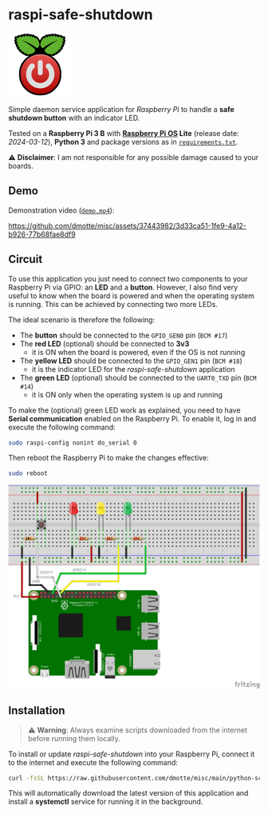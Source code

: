 # raspi-safe-shutdown

![icon](icon-128.png)

Simple daemon service application for _Raspberry Pi_ to handle a **safe shutdown button** with an indicator LED.

Tested on a **Raspberry Pi 3 B** with **[Raspberry Pi OS](https://www.raspberrypi.com/software/operating-systems/) Lite** (release date: _2024-03-12_), **Python 3** and package versions as in [`requirements.txt`](requirements.txt).

:warning: **Disclaimer**: I am not responsible for any possible damage caused to your boards.

## Demo

Demonstration video ([`demo.mp4`](demo.mp4)):

https://github.com/dmotte/misc/assets/37443982/3d33ca51-1fe9-4a12-b926-77b68fae8df9

## Circuit

To use this application you just need to connect two components to your Raspberry Pi via GPIO: an **LED** and a **button**. However, I also find very useful to know when the board is powered and when the operating system is running. This can be achieved by connecting two more LEDs.

The ideal scenario is therefore the following:

- The **button** should be connected to the `GPIO_GEN0` pin (`BCM #17`)
- The **red LED** (optional) should be connected to **3v3**
  - it is ON when the board is powered, even if the OS is not running
- The **yellow LED** should be connected to the `GPIO_GEN1` pin (`BCM #18`)
  - it is the indicator LED for the _raspi-safe-shutdown_ application
- The **green LED** (optional) should be connected to the `UART0_TXD` pin (`BCM #14`)
  - it is ON only when the operating system is up and running

To make the (optional) green LED work as explained, you need to have **Serial communication** enabled on the Raspberry Pi. To enable it, log in and execute the following command:

```bash
sudo raspi-config nonint do_serial 0
```

Then reboot the Raspberry Pi to make the changes effective:

```bash
sudo reboot
```

![Circuit diagram](circuit_bb.png)

## Installation

> :warning: **Warning**: Always examine scripts downloaded from the internet before running them locally.

To install or update _raspi-safe-shutdown_ into your Raspberry Pi, connect it to the internet and execute the following command:

```bash
curl -fsSL https://raw.githubusercontent.com/dmotte/misc/main/python-scripts/raspi-safe-shutdown/get.sh | sudo bash
```

This will automatically download the latest version of this application and install a **systemctl** service for running it in the background.
